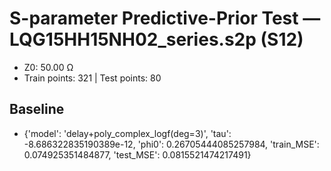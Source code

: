 # S-parameter Predictive-Prior Test — LQG15HH15NH02_series.s2p (S12)
- Z0: 50.00 Ω
- Train points: 321  |  Test points: 80

## Baseline
- {'model': 'delay+poly_complex_logf(deg=3)', 'tau': -8.686322835190389e-12, 'phi0': 0.26705444085257984, 'train_MSE': 0.074925351484877, 'test_MSE': 0.0815521474217491}
